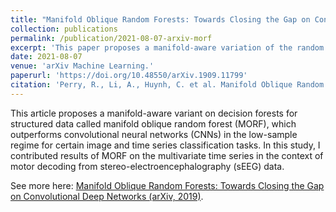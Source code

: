 ```yaml
---
title: "Manifold Oblique Random Forests: Towards Closing the Gap on Convolutional Deep Networks"
collection: publications
permalink: /publication/2021-08-07-arxiv-morf
excerpt: 'This paper proposes a manifold-aware variation of the random forest algorithm for structured data, which has empirically demonstrated high statistical efficiency relative to deep neural networks.'
date: 2021-08-07
venue: 'arXiv Machine Learning.'
paperurl: 'https://doi.org/10.48550/arXiv.1909.11799'
citation: 'Perry, R., Li, A., Huynh, C. et al. Manifold Oblique Random Forests: Towards Closing the Gap on Convolutional Deep Networks. arXiv Machine Learning (2019). https://doi.org/10.48550/arXiv.1909.11799.'
---
```

This article proposes a manifold-aware variant on decision forests for structured data called manifold oblique random forest (MORF), which outperforms convolutional neural networks (CNNs) in the low-sample regime for certain image and time series classification tasks. In this study, I contributed results of MORF on the multivariate time series in the context of motor decoding from stereo-electroencephalography (sEEG) data.

See more here: [Manifold Oblique Random Forests: Towards Closing the Gap on Convolutional Deep Networks (arXiv, 2019)](https://arxiv.org/abs/1909.11799).
